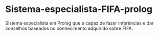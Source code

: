 # Sistema-especialista-FIFA-prolog
Sistema especialista em Prolog que é capaz de fazer inferências e dar conselhos baseados no conhecimento adquirido sobre FIFA.
